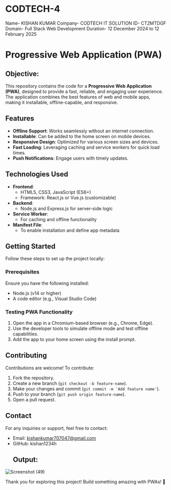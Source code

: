 # CODTECH-4
Name- KISHAN KUMAR
Company- CODTECH IT SOLUTION
ID- CT2MTDGF
Domain- Full Stack Web Development
Duration- 12 December 2024 to 12 February 2025

# Progressive Web Application (PWA)
## Objective:
This repository contains the code for a **Progressive Web Application (PWA)**, designed to provide a fast, reliable, and engaging user experience. The application combines the best features of web and mobile apps, making it installable, offline-capable, and responsive.

## Features

- **Offline Support**: Works seamlessly without an internet connection.
- **Installable**: Can be added to the home screen on mobile devices.
- **Responsive Design**: Optimized for various screen sizes and devices.
- **Fast Loading**: Leveraging caching and service workers for quick load times.
- **Push Notifications**: Engage users with timely updates.

## Technologies Used

- **Frontend**:
  - HTML5, CSS3, JavaScript (ES6+)
  - Framework: React.js or Vue.js (customizable)
- **Backend**:
  - Node.js and Express.js for server-side logic
- **Service Worker**:
  - For caching and offline functionality
- **Manifest File**:
  - To enable installation and define app metadata

## Getting Started

Follow these steps to set up the project locally:

### Prerequisites

Ensure you have the following installed:

- Node.js (v14 or higher)
- A code editor (e.g., Visual Studio Code)

### Testing PWA Functionality

1. Open the app in a Chromium-based browser (e.g., Chrome, Edge).
2. Use the developer tools to simulate offline mode and test offline capabilities.
3. Add the app to your home screen using the install prompt.

## Contributing

Contributions are welcome! To contribute:

1. Fork the repository.
2. Create a new branch (`git checkout -b feature-name`).
3. Make your changes and commit (`git commit -m 'Add feature name'`).
4. Push to your branch (`git push origin feature-name`).
5. Open a pull request.


## Contact

For any inquiries or support, feel free to contact:

- Email: kishankumar707047@gmail.com
- GitHub: kishan1234h
  ## Output:
  
![Screenshot (49)](https://github.com/user-attachments/assets/c6fb8c31-4818-491c-90a9-3e63231e2576)

Thank you for exploring this project! Build something amazing with PWAs! 🚀


